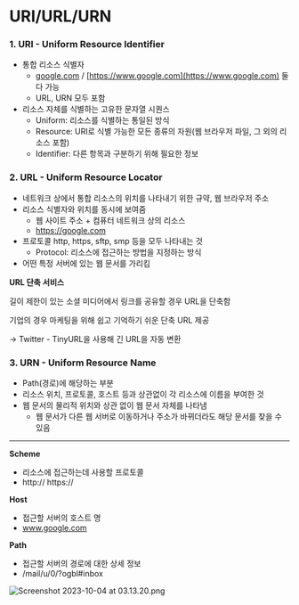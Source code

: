 # URI/URL/URN

### 1. URI - Uniform Resource Identifier

- 통합 리소스 식별자
    - [google.com](http://google.com) / [https://www.google.com](https://www.google.com) 둘 다 가능
    - URL, URN 모두 포함
- 리소스 자체를 식별하는 고유한 문자열 시퀀스
    - Uniform: 리소스를 식별하는 통일된 방식
    - Resource: URI로 식별 가능한 모든 종류의 자원(웹 브라우저 파일, 그 외의 리소스 포함)
    - Identifier: 다른 항목과 구분하기 위해 필요한 정보

### 2. URL - Uniform Resource Locator

- 네트워크 상에서 통합 리소스의 위치를 나타내기 위한 규약, 웹 브라우저 주소
- 리소스 식별자와 위치를 동시에 보여줌
    - 웹 사이트 주소 + 컴퓨터 네트워크 상의 리소스
    - https://google.com
- 프로토콜 http, https, sftp, smp 등을 모두 나타내는 것
    - Protocol: 리소스에 접근하는 방법을 지정하는 방식
- 어떤 특정 서버에 있는 웹 문서를 가리킴

**URL 단축 서비스**

길이 제한이 있는 소셜 미디어에서 링크를 공유할 경우 URL을 단축함

기업의 경우 마케팅을 위해 쉽고 기억하기 쉬운 단축 URL 제공

→ Twitter - TinyURL을 사용해 긴 URL을 자동 변환

### 3. URN - Uniform Resource Name

- Path(경로)에 해당하는 부분
- 리소스 위치, 프로토콜, 호스트 등과 상관없이 각 리소스에 이름을 부여한 것
- 웹 문서의 물리적 위치와 상관 없이 웹 문서 자체를 나타냄
    - 웹 문서가 다른 웹 서버로 이동하거나 주소가 바뀌더라도 해당 문서를 찾을 수 있음

---

**Scheme**

- 리소스에 접근하는데 사용할 프로토콜
- http:// https://

**Host**

- 접근할 서버의 호스트 명
- www.google.com

**Path**

- 접근할 서버의 경로에 대한 상세 정보
- /mail/u/0/?ogbl#inbox

![Screenshot 2023-10-04 at 03.13.20.png](URI%20URL%20URN%207eaa6e03c5ce4717a70dca6650564843/Screenshot_2023-10-04_at_03.13.20.png)
